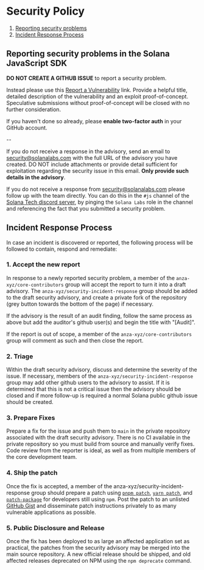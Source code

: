 # Security Policy

1. [Reporting security problems](#reporting)
2. [Incident Response Process](#process)

<a name="reporting"></a>

## Reporting security problems in the Solana JavaScript SDK

**DO NOT CREATE A GITHUB ISSUE** to report a security problem.

Instead please use this [Report a Vulnerability](https://github.com/anza-xyz/kit/security/advisories/new) link. Provide a helpful title, detailed description of the vulnerability and an exploit proof-of-concept. Speculative submissions without proof-of-concept will be closed with no further consideration.

If you haven't done so already, please **enable two-factor auth** in your GitHub account.

--

If you do not receive a response in the advisory, send an email to security@solanalabs.com with the full URL of the advisory you have created. DO NOT include attachments or provide detail sufficient for exploitation regarding the security issue in this email. **Only provide such details in the advisory**.

If you do not receive a response from security@solanalabs.com please follow up with the team directly. You can do this in the `#js` channel of the [Solana Tech discord server](https://solana.com/discord), by pinging the `Solana Labs` role in the channel and referencing the fact that you submitted a security problem.

<a name="process"></a>

## Incident Response Process

In case an incident is discovered or reported, the following process will be followed to contain, respond and remediate:

### 1. Accept the new report

In response to a newly reported security problem, a member of the `anza-xyz/core-contributors` group will accept the report to turn it into a draft advisory. The `anza-xyz/security-incident-response` group should be added to the draft security advisory, and create a private fork of the repository (grey button towards the bottom of the page) if necessary.

If the advisory is the result of an audit finding, follow the same process as above but add the auditor's github user(s) and begin the title with "[Audit]".

If the report is out of scope, a member of the `anza-xyz/core-contributors` group will comment as such and then close the report.

### 2. Triage

Within the draft security advisory, discuss and determine the severity of the issue. If necessary, members of the `anza-xyz/security-incident-response` group may add other github users to the advisory to assist. If it is determined that this is not a critical issue then the advisory should be closed and if more follow-up is required a normal Solana public github issue should be created.

### 3. Prepare Fixes

Prepare a fix for the issue and push them to `main` in the private repository associated with the draft security advisory. There is no CI available in the private repository so you must build from source and manually verify fixes. Code review from the reporter is ideal, as well as from multiple members of the core development team.

### 4. Ship the patch

Once the fix is accepted, a member of the anza-xyz/security-incident-response group should prepare a patch using [`pnpm patch`](https://pnpm.io/cli/patch), [`yarn patch`](https://yarnpkg.com/cli/patch), and [`patch-package`](https://www.npmjs.com/package/patch-package) for developers still using `npm`. Post the patch to an unlisted [GitHub Gist](https://gist.github.com) and disseminate patch instructions privately to as many vulnerable applications as possible.

### 5. Public Disclosure and Release

Once the fix has been deployed to as large an affected application set as practical, the patches from the security advisory may be merged into the main source repository. A new official release should be shipped, and old affected releases deprecated on NPM using the `npm deprecate` command.
